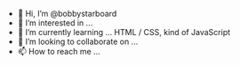 - 👋 Hi, I’m @bobbystarboard
- 👀 I’m interested in ... 
- 🌱 I’m currently learning ... HTML / CSS, kind of JavaScript
- 💞️ I’m looking to collaborate on ...
- 📫 How to reach me ...

<!---
bobbystarboard/bobbystarboard is a ✨ special ✨ repository because its `README.md` (this file) appears on your GitHub profile.
You can click the Preview link to take a look at your changes.
--->
